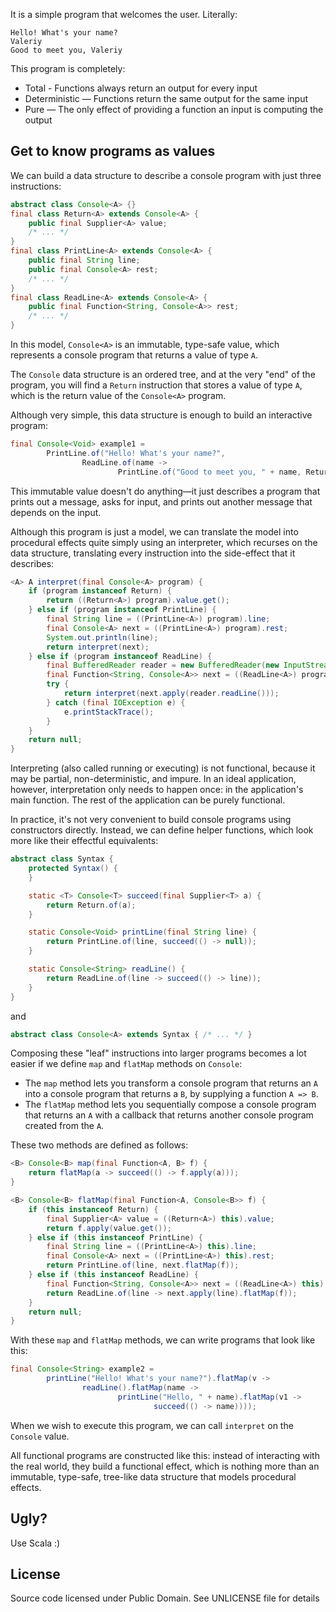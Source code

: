 It is a simple program that welcomes the user. Literally:

```
Hello! What's your name?
Valeriy
Good to meet you, Valeriy
```

This program is completely:

 * Total - Functions always return an output for every input
 * Deterministic — Functions return the same output for the same input
 * Pure — The only effect of providing a function an input is computing the output

## Get to know programs as values

We can build a data structure to describe a console program with just three instructions:

```java
abstract class Console<A> {}
final class Return<A> extends Console<A> { 
    public final Supplier<A> value;
    /* ... */
}
final class PrintLine<A> extends Console<A> {
    public final String line;
    public final Console<A> rest;
    /* ... */
}
final class ReadLine<A> extends Console<A> { 
    public final Function<String, Console<A>> rest;    
    /* ... */
}
```

In this model, `Console<A>` is an immutable, type-safe value, which represents a console program that returns a value 
of type `A`. 

The `Console` data structure is an ordered tree, and at the very "end" of the program, you will find a `Return` 
instruction that stores a value of type `A`, which is the return value of the `Console<A>` program.

Although very simple, this data structure is enough to build an interactive program:

```java
final Console<Void> example1 =
        PrintLine.of("Hello! What's your name?",
                ReadLine.of(name ->
                        PrintLine.of("Good to meet you, " + name, Return.of(() -> null))));
```

This immutable value doesn't do anything—it just describes a program that prints out a message, asks for input, and 
prints out another message that depends on the input.

Although this program is just a model, we can translate the model into procedural effects quite simply using an 
interpreter, which recurses on the data structure, translating every instruction into the side-effect that it describes:

```java
<A> A interpret(final Console<A> program) {
    if (program instanceof Return) {
        return ((Return<A>) program).value.get();
    } else if (program instanceof PrintLine) {
        final String line = ((PrintLine<A>) program).line;
        final Console<A> next = ((PrintLine<A>) program).rest;
        System.out.println(line);
        return interpret(next);
    } else if (program instanceof ReadLine) {
        final BufferedReader reader = new BufferedReader(new InputStreamReader(System.in));
        final Function<String, Console<A>> next = ((ReadLine<A>) program).rest;
        try {
            return interpret(next.apply(reader.readLine()));
        } catch (final IOException e) {
            e.printStackTrace();
        }
    }
    return null;
}
```

Interpreting (also called running or executing) is not functional, because it may be partial, non-deterministic, 
and impure. In an ideal application, however, interpretation only needs to happen once: in the application's main 
function. The rest of the application can be purely functional.

In practice, it's not very convenient to build console programs using constructors directly. Instead, we can define 
helper functions, which look more like their effectful equivalents:

```java
abstract class Syntax {
    protected Syntax() {
    }

    static <T> Console<T> succeed(final Supplier<T> a) {
        return Return.of(a);
    }

    static Console<Void> printLine(final String line) {
        return PrintLine.of(line, succeed(() -> null));
    }

    static Console<String> readLine() {
        return ReadLine.of(line -> succeed(() -> line));
    }
}
```

and 

```java
abstract class Console<A> extends Syntax { /* ... */ }
```

Composing these "leaf" instructions into larger programs becomes a lot easier if we define `map` and `flatMap` methods
on `Console`:

 * The `map` method lets you transform a console program that returns an `A` into a console program that returns a `B`, 
 by supplying a function `A => B`.
 * The `flatMap` method lets you sequentially compose a console program that returns an `A` with a callback that returns
 another console program created from the `A`.

These two methods are defined as follows:

```java
<B> Console<B> map(final Function<A, B> f) {
    return flatMap(a -> succeed(() -> f.apply(a)));
}

<B> Console<B> flatMap(final Function<A, Console<B>> f) {
    if (this instanceof Return) {
        final Supplier<A> value = ((Return<A>) this).value;
        return f.apply(value.get());
    } else if (this instanceof PrintLine) {
        final String line = ((PrintLine<A>) this).line;
        final Console<A> next = ((PrintLine<A>) this).rest;
        return PrintLine.of(line, next.flatMap(f));
    } else if (this instanceof ReadLine) {
        final Function<String, Console<A>> next = ((ReadLine<A>) this).rest;
        return ReadLine.of(line -> next.apply(line).flatMap(f));
    }
    return null;
}
```

With these `map` and `flatMap` methods, we can write programs that look like this:

```java
final Console<String> example2 =
        printLine("Hello! What's your name?").flatMap(v ->
                readLine().flatMap(name ->
                        printLine("Hello, " + name).flatMap(v1 ->
                                succeed(() -> name))));
```

When we wish to execute this program, we can call `interpret` on the `Console` value.

All functional programs are constructed like this: instead of interacting with the real 
world, they build a functional effect, which is nothing more than an immutable, type-safe, tree-like data 
structure that models procedural effects.

## Ugly?

Use Scala :)

## License

Source code licensed under Public Domain. See UNLICENSE file for details